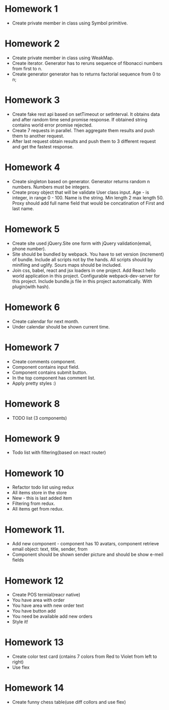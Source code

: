 # Homework 1
- Create private member in class using Symbol primitive.

# Homework 2
- Create private member in class using WeakMap.
- Create iterator. Generator has to reruns sequence of fibonacci numbers from first to n.
- Create generator generator has to returns factorial sequence from 0 to n;

# Homework 3
- Create fake rest api based on setTimeout or setInterval. It obtains data and after random time send promise response. If obtained string contains world error promise rejected. 
- Create 7 requests in parallel. Then aggregate them results and push them to another request.
- After last request obtain results and push them to 3 different request and get the fastest response.

# Homework 4
- Create singleton based on generator. Generator returns random n numbers. Numbers must be integers. 
- Create proxy object that will be validate User class input. Age - is integer, in range 0 - 100. Name is the string. Min length 2 max length 50. Proxy should add full name field that would be concatination of First and last name. 

# Homework 5
- Create site used jQuery.Site one form with jQuery validation(email, phone number).
- Site should be bundled by webpack. You have to set version (increment) of bundle. Include all scripts not by the hands. All scripts should by minifiing and uglify. Sours maps should be included.
- Join css, babel, react and jsx loaders in one project. Add React hello world application in this project. Configurable webpack-dev-server for this project. Include bundle.js file in this project automatically. With plugin(with hash).

# Homework 6
- Create calendar for next month.
- Under calendar should be shown current time.

# Homework 7
- Create comments component.
- Component contains input field.
- Component contains submit button.
- In the top component has comment list.
- Apply pretty styles :)

# Homework 8
- TODO list (3 components)

# Homework 9
- Todo list with filtering(based on react router)

# Homework 10
- Refactor todo list using redux
- All items store in the store
- New - this is last added item
- Filtering from redux.
- All items get from redux.

# Homework 11.
- Add new component - component has 10 avatars, component retrieve email object: text, title, sender, from
- Component should be shown sender picture and should be show e-meil fields

# Homework 12
- Create POS termial(reacr native)
- You have area with order
- You have area with new order text
- You have button add
- You need be available add new orders
- Style it!

# Homework 13
- Create color test card (cntains 7 colors from Red to Violet from left to right)
- Use flex

# Homework 14
- Create funny chess table(use diff collors and use flex)
